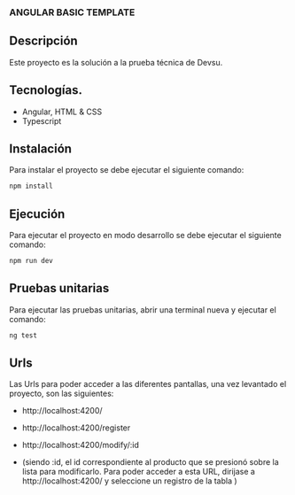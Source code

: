 ### ANGULAR BASIC TEMPLATE

## Descripción

Este proyecto es la solución a la prueba técnica de Devsu.

## Tecnologías.

- Angular, HTML & CSS
- Typescript
  


## Instalación

Para instalar el proyecto se debe ejecutar el siguiente comando:

```bash
npm install
```

## Ejecución

Para ejecutar el proyecto en modo desarrollo se debe ejecutar el siguiente comando:

```bash
npm run dev
```

## Pruebas unitarias

Para ejecutar las pruebas unitarias, abrir una terminal nueva y ejecutar el comando:


```bash
ng test
```

## Urls

Las Urls para poder acceder a las diferentes pantallas, una vez levantado el proyecto, son las siguientes:

- http://localhost:4200/
- http://localhost:4200/register
- http://localhost:4200/modify/:id

- (siendo :id, el id correspondiente al producto que se presionó sobre la lista para modificarlo. Para poder acceder a esta URL, dirijase a http://localhost:4200/
  y seleccione un registro de la tabla )
